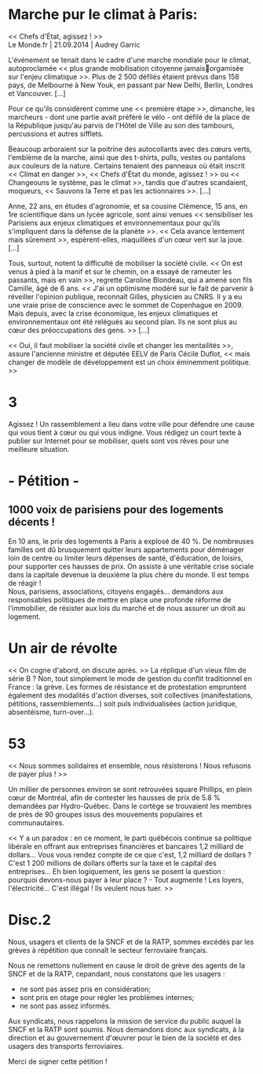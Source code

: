 # Marche pur le climat à Paris:  
<< Chefs d'État, agissez ! >>  
Le Monde.fr | 21.09.2014 | Audrey Garric  

L'événement se tenait dans le cadre d'une <VueCustomTooltip label="行進" abbreviation >marche</VueCustomTooltip> mondiale pour le climat, autoproclamée << plus grande <VueCustomTooltip label="動員" abbreviation >mobilisation</VueCustomTooltip> <VueCustomTooltip label="市民" abbreviation >citoyenne</VueCustomTooltip> jamais<VueCustomTooltip label="組織化された" abbreviation >orgamisée</VueCustomTooltip> sur l'<VueCustomTooltip label="争点" abbreviation >enjeu</VueCustomTooltip> climatique >>. Plus de 2 500 <VueCustomTooltip label="行進" abbreviation >défilés</VueCustomTooltip> étaient <VueCustomTooltip label="予定する、計画する[prévoir の過去分詞、複数]" abbreviation >prévus</VueCustomTooltip> dans 158 pays, de Melbourne à New Youk, en passant par New Delhi, Berlin, Londres et Vancouver. [...]  

Pour ce qu'ils considèrent comme une << première étape >>, dimanche, les <VueCustomTooltip label="デモ参加者" abbreviation >marcheurs</VueCustomTooltip> - dont une partie avait préféré le vélo - ont défilé de la place de la République jusqu'au <VueCustomTooltip label="広場" abbreviation >parvis</VueCustomTooltip> de l'Hôtel de Ville <VueCustomTooltip label="騒々しく、慎みなく" abbreviation >au son des tambours</VueCustomTooltip>, <VueCustomTooltip label="打楽器" abbreviation >percussions</VueCustomTooltip> et autres <VueCustomTooltip label="ホイッスル" abbreviation >sifflets</VueCustomTooltip>.  

Beaucoup arboraient sur la poitrine des autocollants avec des cœurs verts, l'emblème de la marche, <VueCustomTooltip label="同様に" abbreviation >ainsi que</VueCustomTooltip> des t-shirts, <VueCustomTooltip label="セーター" abbreviation >pulls</VueCustomTooltip>, vestes ou pantalons aux couleurs de la nature. <VueCustomTooltip label="ある人々、何人か" abbreviation >Certains</VueCustomTooltip> <VueCustomTooltip label="つかんでいる、持っている、握っている" abbreviation >tenaient</VueCustomTooltip> des panneaux où était inscrit << Climat en danger >>, << Chefs d'État du monde, agissez ! >> ou << Changeouns le système, pas le climat >>, <VueCustomTooltip label="であるのに、する一方で" abbreviation >tandis que</VueCustomTooltip> d'autres <VueCustomTooltip label="１音１音区切ってはっきりと発音する [scander]" abbreviation >scandaient</VueCustomTooltip>, <VueCustomTooltip label="嘲るような" abbreviation >moqueurs</VueCustomTooltip>, << <VueCustomTooltip label="救う [sauver]" abbreviation >Sauvons</VueCustomTooltip> la Terre et pas les <VueCustomTooltip label="株主" abbreviation >actionnaires</VueCustomTooltip> >>. [...]  

Anne, 22 ans, en études d'<VueCustomTooltip label="農学" abbreviation >agronomie</VueCustomTooltip>, et sa cousine Clémence, 15 ans, en 1re scientifique dans un lycée <VueCustomTooltip label="農学の" abbreviation >agricole</VueCustomTooltip>, sont ainsi venues << <VueCustomTooltip label="関心を高める" abbreviation >sensibiliser</VueCustomTooltip> les Parisiens aux enjeux climatiques et environnementaux pour qu'ils <VueCustomTooltip label="本格的に関わる" abbreviation >s'impliquent dans</VueCustomTooltip> la défense de la planète >>.  << <VueCustomTooltip label="それ" abbreviation >Cela</VueCustomTooltip> <VueCustomTooltip label="前進" abbreviation >avance</VueCustomTooltip> lentement mais <VueCustomTooltip label="確かな" abbreviation >sûrement</VueCustomTooltip> >>, espèrent-elles, maquillées d'un cœur vert sur la <VueCustomTooltip label="頬" abbreviation >joue</VueCustomTooltip>. [...]  

Tous, surtout, notent la difficulté de mobiliser la société civile. << On est venus à pied à la <VueCustomTooltip label="デモ、manifestation の略" abbreviation >manif</VueCustomTooltip> et sur le chemin, on a essayé de <VueCustomTooltip label="再集結する" abbreviation >rameuter</VueCustomTooltip> les <VueCustomTooltip label="通行人" abbreviation >passants</VueCustomTooltip>, mais <VueCustomTooltip label="むだに、むなしく" abbreviation >en vain</VueCustomTooltip> >>, regrette Caroline Blondeau, qui a amené son fils Camille, âgé de 6 ans. << J'ai un optimisme modéré sur <VueCustomTooltip label="〜すること、〜という行為" abbreviation >le fait de</VueCustomTooltip> parvenir à réveiller l'opinion publique, reconnaît Gilles, physicien au <VueCustomTooltip label="フランス国立科学研究センター" abbreviation >CNRS</VueCustomTooltip>. Il y a eu une vraie prise de conscience avec le sommet de Copenhague en 2009. Mais depuis, avec la crise économique, les enjeux climatiques et environnementaux ont été <VueCustomTooltip label="追いやる" abbreviation >relégués</VueCustomTooltip> au second plan. Ils ne sont plus au cœur des <VueCustomTooltip label="関心事、心配事" abbreviation >préoccupations</VueCustomTooltip> des gens. >> [...]  

<< Oui, il faut mobiliser la société civile et changer les mentailités >>, <VueCustomTooltip label="断言する" abbreviation >assure</VueCustomTooltip> l'ancienne ministre et <VueCustomTooltip label="代表" abbreviation >députée</VueCustomTooltip> <VueCustomTooltip label="緑の党" abbreviation >EELV</VueCustomTooltip> de Paris Cécile Duflot, << mais changer de modèle de développement est un choix <VueCustomTooltip label="著しく" abbreviation >éminemment</VueCustomTooltip> politique. >>

# 3
Agissez ! Un <VueCustomTooltip label="集会、結集、団結、連合" abbreviation >rassemblement</VueCustomTooltip> <VueCustomTooltip label="行われる" abbreviation >a lieu</VueCustomTooltip> dans votre ville pour défendre une cause qui vous tient à cœur ou qui vous <VueCustomTooltip label="憤慨させる" abbreviation >indigne</VueCustomTooltip>. Vous rédigez un court texte à publier sur Internet pour se mobiliser, quels sont vos rêves pour une meilleure situation.

# - Pétition -
## 1000 voix de parisiens pour des logements décents !
En 10 ans, le prix des logements à Paris a <VueCustomTooltip label="急増する" abbreviation >explosé</VueCustomTooltip> de 40 %. De nombreuses familles <VueCustomTooltip label="しなければならなくなった [devoir の複合過去]" abbreviation >ont dû</VueCustomTooltip> <VueCustomTooltip label="突然" abbreviation >brusquement</VueCustomTooltip> </VueCustomTooltip> <VueCustomTooltip label="離れる" abbreviation >quitter</VueCustomTooltip> leurs appartements pour <VueCustomTooltip label="引っ越す" abbreviation >déménager</VueCustomTooltip>  loin de centre ou limiter leurs <VueCustomTooltip label="出費" abbreviation >dépenses</VueCustomTooltip> de santé, d'éducation, de loisirs, pour <VueCustomTooltip label="耐える" abbreviation >supporter</VueCustomTooltip> ces <VueCustomTooltip label="値段を上げる" abbreviation >hausses de prix</VueCustomTooltip>. On assiste à une véritable crise sociale dans la capitale devenue la deuxième la plus chère du monde. Il est temps de réagir !  
Nous, parisiens, associations, citoyens engagés... demandons aux responsables politiques de mettre en place une profonde réforme de l'<VueCustomTooltip label="不動産" abbreviation >immobilier</VueCustomTooltip>, de résister aux lois du marché et de nous assurer un droit au logement.

#  Un air de révolte
<< On <VueCustomTooltip label="叩く" abbreviation >cogne</VueCustomTooltip> <VueCustomTooltip label="まず" abbreviation >d'abord</VueCustomTooltip>, on discute après. >> La <VueCustomTooltip label="セリフ" abbreviation >réplique</VueCustomTooltip> d'un vieux <VueCustomTooltip label="B級映画" abbreviation >film de série B</VueCustomTooltip> ? Non, tout simplement le mode de <VueCustomTooltip label="管理" abbreviation >gestion</VueCustomTooltip> du <VueCustomTooltip label="紛争、衝突、対立" abbreviation >conflit</VueCustomTooltip> traditionnel en France : la grève. Les formes de résistance et de protestation empruntent également des modalités d'action diverses, soit collectives (manifestations, pétitions, rassemblements...) soit puls individualisées (action juridique, absentéisme, turn-over...).

# 53
<< Nous sommes solidaires et ensemble, nous résisterons ! Nous refusons de payer plus ! >>  

Un millier de personnes <VueCustomTooltip label="約、およそ" abbreviation >environ</VueCustomTooltip> se sont retrouvées <VueCustomTooltip label="少公園" abbreviation >square</VueCustomTooltip> Phillips, <VueCustomTooltip label="真ん中" abbreviation >en plein</VueCustomTooltip> cœur de Montréal, <VueCustomTooltip label="〜するために" abbreviation >afin de</VueCustomTooltip> contester les <VueCustomTooltip label="値上げ" abbreviation >hausses </VueCustomTooltip>de prix de 5.8 % demandées par Hydro-Québec. Dans le <VueCustomTooltip label="行列" abbreviation >cortège</VueCustomTooltip> <VueCustomTooltip label="〜になる" abbreviation >se trouvaient</VueCustomTooltip> les membres de près de 90 groupes <VueCustomTooltip label="〜由来の" abbreviation >issus</VueCustomTooltip> des mouvements populaires et <VueCustomTooltip label="共同体" abbreviation >communautaires</VueCustomTooltip>.  

<< Y a un paradox : en ce moment, le parti québécois continue sa politique libérale en offrant aux entreprises financières et bancaires 1,2 milliard de dollars... Vous vous rendez compte de ce que c'est, 1,2 milliard de dollars ? C'est 1 200 millions de dollars offerts sur la taxe et le capital des entreprises... Eh bien logiquement, les gens se posent la question : pourquoi devons-nous payer à leur place ?  - Tout augmente ! Les loyers, l'électricité... C'est illégal ! Ils veulent nous tuer. >>

# Disc.2
Nous, usagers et clients de la SNCF et de la RATP, sommes <VueCustomTooltip label="イライラした" abbreviation >excédés</VueCustomTooltip> par les <VueCustomTooltip label="ストライキ" abbreviation >grèves</VueCustomTooltip> à répétition que connaît le <VueCustomTooltip label="部門" abbreviation >secteur</VueCustomTooltip> <VueCustomTooltip label="鉄道の" abbreviation >ferroviaire</VueCustomTooltip> français.  

Nous ne remettons <VueCustomTooltip label="少しも" abbreviation >nullement</VueCustomTooltip> <VueCustomTooltip label="当事者である、関わっている" abbreviation >en cause</VueCustomTooltip> le droit de grève des agents de la SNCF et de la RATP, cepandant, nous constatons que les usagers :  

- ne sont pas assez <VueCustomTooltip label="[prendre en considération]考慮に入れる、重要である、注意する" abbreviation >pris en considération</VueCustomTooltip>;  
- sont pris en <VueCustomTooltip label="人質" abbreviation >otage</VueCustomTooltip> pour <VueCustomTooltip label="解決する" abbreviation >régler</VueCustomTooltip> les problèmes <VueCustomTooltip label="内部の" abbreviation >internes</VueCustomTooltip>;  
- ne sont pas assez informés.  

Aux <VueCustomTooltip label="労働組合" abbreviation >syndicats</VueCustomTooltip>, nous <VueCustomTooltip label="思い出させる" abbreviation >rappelons</VueCustomTooltip> la mission de service du public auquel la SNCF et la RATP sont soumis. Nous demandons donc aux syndicats, à la <VueCustomTooltip label="指導部、経営陣" abbreviation >direction</VueCustomTooltip> et au gouvernement d'<VueCustomTooltip label="尽力する" abbreviation >œuvrer</VueCustomTooltip> pour le bien de la société et des usagers des transports ferroviaires.  

Merci de signer cette pétition !
